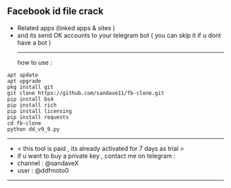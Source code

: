 
## Facebook id file crack 
- Related apps (linked apps & sites )
- and its send OK accounts to your telegram bot ( you can skip it if u dont have a bot )
  ________
  how to use :
  

```
apt update
apt upgrade
pkg install git
git clone https://github.com/sandave11/fb-clone.git
pip install bs4
pip install rich
pip install licensing
pip install requests
cd fb-clone
python dd_v9_9.py
```

________
* < this tool is paid , its already activated for 7 days as trial >
* if u want to buy a private key , contact me on telegram : 
* channel : @sandaveX
* user : @ddfmoto0
________
